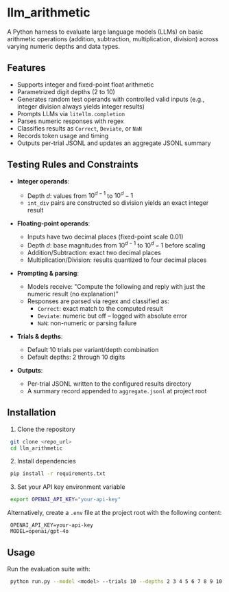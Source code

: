 # llm_arithmetic

A Python harness to evaluate large language models (LLMs) on basic arithmetic operations (addition, subtraction, multiplication, division) across varying numeric depths and data types.

## Features

- Supports integer and fixed-point float arithmetic
- Parametrized digit depths (2 to 10)
- Generates random test operands with controlled valid inputs (e.g., integer division always yields integer results)
- Prompts LLMs via `litellm.completion`
- Parses numeric responses with regex
- Classifies results as `Correct`, `Deviate`, or `NaN`
- Records token usage and timing
- Outputs per-trial JSONL and updates an aggregate JSONL summary

## Testing Rules and Constraints

- **Integer operands**:
  - Depth *d*: values from $10^{d-1}$ to $10^d - 1$
  - `int_div` pairs are constructed so division yields an exact integer result

- **Floating-point operands**:
  - Inputs have two decimal places (fixed-point scale 0.01)
  - Depth *d*: base magnitudes from $10^{d-1}$ to $10^d - 1$ before scaling
  - Addition/Subtraction: exact two decimal places
  - Multiplication/Division: results quantized to four decimal places

- **Prompting & parsing**:
  - Models receive: "Compute the following and reply with just the numeric result (no explanation)"
  - Responses are parsed via regex and classified as:
    - `Correct`: exact match to the computed result
    - `Deviate`: numeric but off – logged with absolute error
    - `NaN`: non-numeric or parsing failure

- **Trials & depths**:
  - Default 10 trials per variant/depth combination
  - Default depths: 2 through 10 digits

- **Outputs**:
  - Per-trial JSONL written to the configured results directory
  - A summary record appended to `aggregate.jsonl` at project root

## Installation

1. Clone the repository

```bash
 git clone <repo_url>
 cd llm_arithmetic
```

2. Install dependencies

```bash
 pip install -r requirements.txt
```

3. Set your API key environment variable

```bash
 export OPENAI_API_KEY="your-api-key"
```

Alternatively, create a `.env` file at the project root with the following content:

```env
 OPENAI_API_KEY=your-api-key
 MODEL=openai/gpt-4o
```

## Usage

Run the evaluation suite with:

```bash
 python run.py --model <model> --trials 10 --depths 2 3 4 5 6 7 8 9 10 --output_dir results
```
